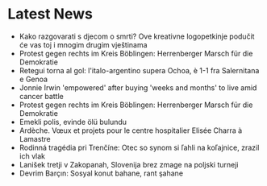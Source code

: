 # Latest News
-  Kako razgovarati s djecom o smrti? Ove kreativne logopetkinje podučit će vas toj i mnogim drugim vještinama
-  Protest gegen rechts im Kreis Böblingen: Herrenberger Marsch für die Demokratie
-  Retegui torna al gol: l'italo-argentino supera Ochoa, è 1-1 fra Salernitana e Genoa
-  Jonnie Irwin 'empowered' after buying 'weeks and months' to live amid cancer battle
-  Protest gegen rechts im Kreis Böblingen: Herrenberger Marsch für die Demokratie
-  Emekli polis, evinde ölü bulundu
-  Ardèche. Vœux et projets pour le centre hospitalier Elisée Charra à Lamastre
-  Rodinná tragédia pri Trenčíne: Otec so synom si ľahli na koľajnice, zrazil ich vlak
-  Lanišek tretji v Zakopanah, Slovenija brez zmage na poljski turneji
-  Devrim Barçın: Sosyal konut bahane, rant şahane
